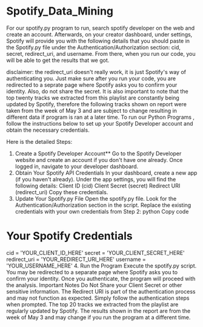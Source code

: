 # Spotify_Data_Mining
For our spotify.py program to run, search spotify developer on the web and create an account. Afterwards, on your creator dashboard, under settings, Spotify will provide you with the following details that you should paste in the Spotify.py file under the Authentication/Authorization section: cid, secret, redirect_uri, and username. From there, when you run our code, you will be able to get the results that we got.

disclaimer: the redirect_uri doesn't really work, it is just Spotify's way of authenticating you. Just make sure after you run your code, you are redirected to a seprate page where Spotify asks you to confirm your identity. Also, do not share the secret. 
It is also important to note that the top twenty tracks we extracted from this playlist are constantly being updated by Spotify, therefore the following tracks shown on report were taken from the week of May 3 and are subject to change resulting in different data if program is ran at a later time. 
To run our Python Programs , follow the instructions below to set up your Spotify Developer account and obtain the necessary credentials.

Here is the detailed Steps:
1. Create a Spotify Developer Account**
Go to the Spotify Developer website and create an account if you don't have one already.
Once logged in, navigate to your developer dashboard.
2. Obtain Your Spotify API Credentials
In your dashboard, create a new app (if you haven't already).
Under the app settings, you will find the following details:
Client ID (cid)
Client Secret (secret)
Redirect URI (redirect_uri)
Copy these credentials.
3. Update Your Spotify.py File
Open the spotify.py file.
Look for the Authentication/Authorization section in the script.
Replace the existing credentials with your own credentials from Step 2:
python
Copy code
# Your Spotify Credentials
cid = 'YOUR_CLIENT_ID_HERE'
secret = 'YOUR_CLIENT_SECRET_HERE'
redirect_uri = 'YOUR_REDIRECT_URI_HERE'
username = 'YOUR_USERNAME_HERE'
4. Run the Program
Execute the spotify.py script.
You may be redirected to a separate page where Spotify asks you to confirm your identity.
Once you authenticate, the program will proceed with the analysis.
Important Notes
Do Not Share your Client Secret or other sensitive information.
The Redirect URI is part of the authentication process and may not function as expected. Simply follow the authentication steps when prompted.
The top 20 tracks we extracted from the playlist are regularly updated by Spotify. The results shown in the report are from the week of May 3 and may change if you run the program at a different time.
